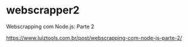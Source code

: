 # webscrapper2
 Webscrapping com Node.js: Parte 2

https://www.luiztools.com.br/post/webscrapping-com-node-js-parte-2/